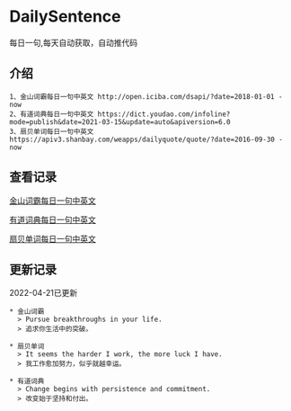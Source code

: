 # DailySentence

每日一句,每天自动获取，自动推代码

## 介绍

```
1、金山词霸每日一句中英文 http://open.iciba.com/dsapi/?date=2018-01-01 - now
2、有道词典每日一句中英文 https://dict.youdao.com/infoline?mode=publish&date=2021-03-15&update=auto&apiversion=6.0
3、扇贝单词每日一句中英文 https://apiv3.shanbay.com/weapps/dailyquote/quote/?date=2016-09-30 - now
```

## 查看记录

[金山词霸每日一句中英文](./data/iciba/)

[有道词典每日一句中英文](./data/youdao/)

[扇贝单词每日一句中英文](./data/shanbay/)

## 更新记录
2022-04-21已更新 
```
* 金山词霸
  > Pursue breakthroughs in your life. 
  > 追求你生活中的突破。

* 扇贝单词
  > It seems the harder I work, the more luck I have.
  > 我工作愈加努力，似乎就越幸运。

* 有道词典
  > Change begins with persistence and commitment.
  > 改变始于坚持和付出。

```
